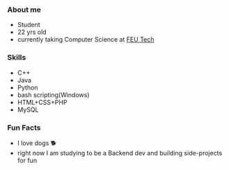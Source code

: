 ### About me
- Student
- 22 yrs old
- currently taking Computer Science at [FEU Tech](https://www.feutech.edu.ph/) 
### Skills
- C++
- Java
- Python
- bash scripting(Windows)
- HTML+CSS+PHP
- MySQL
### Fun Facts
- I love dogs 🐕
- right now I am studying to be a Backend dev and building side-projects for fun
<!---
jerwintuchi/jerwintuchi is a ✨ special ✨ repository because its `README.md` (this file) appears on your GitHub profile.
You can click the Preview link to take a look at your changes.
--->
